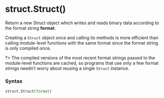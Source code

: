 # struct.Struct()

Return a new Struct object which writes and reads binary data according to the format string **format**.

Creating a `Struct` object once and calling its methods is more efficient than calling module-level functions with the same format since the format string is only compiled once.

?> The compiled versions of the most recent format strings passed to the module-level functions are cached, so programs that use only a few format strings needn’t worry about reusing a single `Struct` instance.

### Syntax

```python
struct.Struct(format)
```
